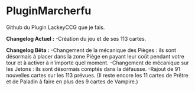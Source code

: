 # PluginMarcherfu
Github du Plugin LackeyCCG que je fais.

**Changelog Actuel :**
-Création du jeu et de ses 113 cartes.

**Changelog Bêta :**
-Changement de la mécanique des Pièges : ils sont désormais à placer dans la zone Piège en payant leur coût pendant votre tour et à activer à n'importe quel moment.
-Changement de mécanique sur les Jetons : ils sont désormais comptés dans la défausse.
-Rajout de 91 nouvelles cartes sur les 113 prévues. (Il reste encore les 11 cartes de Prêtre et de Paladin à faire en plus des 9 cartes de Vampire.)
